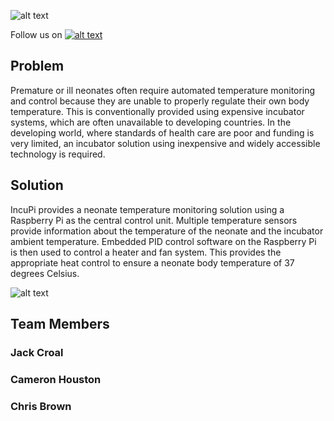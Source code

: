 ![alt text](https://raw.githubusercontent.com/croaljack0/IncubatePi/master/Media/incupi_logo_2_lowres.png)

[facebook_icon]: https://raw.githubusercontent.com/croaljack0/IncubatePi/master/Media/facebook.png
[facebook_url]: https://www.facebook.com/IncuPi/

Follow us on [![alt text][facebook_icon]][facebook_url]

## Problem

Premature or ill neonates often require automated temperature monitoring and control because they are unable to properly regulate their own body temperature. This is conventionally provided using expensive incubator systems, which are often unavailable to developing countries. In the developing world, where standards of health care are poor and funding is very limited, an incubator solution using inexpensive and widely accessible technology is required.

## Solution

IncuPi provides a neonate temperature monitoring solution using a Raspberry Pi as the central control unit. Multiple temperature sensors provide information about the temperature of the neonate and the incubator ambient temperature. Embedded PID control software on the Raspberry Pi is then used to control a heater and fan system. This provides the appropriate heat control to ensure a neonate body temperature of 37 degrees Celsius.

![alt text](https://raw.githubusercontent.com/croaljack0/IncubatePi/master/Media/incupi_block_diagram.png)

## Team Members

### Jack Croal
### Cameron Houston
### Chris Brown